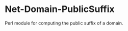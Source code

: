 Net-Domain-PublicSuffix
=======================

Perl module for computing the public suffix of a domain. 
